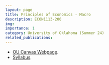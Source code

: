```yaml
---
layout: page
title: Principles of Economics - Macro 
description: ECON1113-200
img:
importance: 1
category: University of Oklahoma (Summer 24)
related_publications:
---
```


+ [OU Canvas Webpage](https://canvas.ou.edu/courses/340992).
+ [Syllabus](https://sushantsinghss.github.io/assets/pdf/Syllabus_ECON1123-850.pdf).
